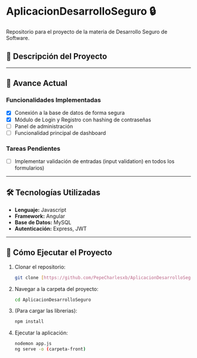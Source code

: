 # AplicacionDesarrolloSeguro 🔒

Repositorio para el proyecto de la materia de Desarrollo Seguro de Software.

## 📝 Descripción del Proyecto


---

## 🚀 Avance Actual

### Funcionalidades Implementadas
* [X] Conexión a la base de datos de forma segura
* [X] Módulo de Login y Registro con hashing de contraseñas
* [ ] Panel de administración
* [ ] Funcionalidad principal de dashboard

### Tareas Pendientes
* [ ] Implementar validación de entradas (input validation) en todos los formularios)


---

## 🛠️ Tecnologías Utilizadas

* **Lenguaje:** Javascript
* **Framework:** Angular
* **Base de Datos:** MySQL
* **Autenticación:** Express, JWT

---

## 🏃 Cómo Ejecutar el Proyecto


1.  Clonar el repositorio:
    ```bash
    git clone [https://github.com/PepeCharlesxb/AplicacionDesarrolloSeguro.git](https://github.com/PepeCharlesxb/AplicacionDesarrolloSeguro.git)
    ```
2.  Navegar a la carpeta del proyecto:
    ```bash
    cd AplicacionDesarrolloSeguro
    ```
3.  (Para cargar las librerias):
    ```bash
    npm install 
    ```

4.  Ejecutar la aplicación:
    ```bash
    nodemon app.js
    ng serve -o (carpeta-front)

    ```